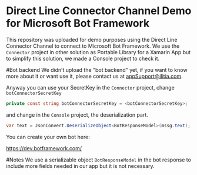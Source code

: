 # Direct Line Connector Channel Demo for Microsoft Bot Framework

This repository was uploaded for demo purposes using the Direct Line Connector Channel to connect to Microsoft Bot Framework.
We use the ``Connector`` project in other solution as Portable Library for a Xamarin App but to simplify
this solution, we made a Console project to check it.

#Bot backend
We didn’t upload the "bot backend" yet, if you want to know more about it or want use it, 
please contact us at <appSupport@ilitia.com>.

Anyway you can use your SecretKey in the ``Connector`` project, change ``botConnectorSecretKey``
```c#
private const string botConnectorSecretKey = <botConnectorSecretKey>;
```
and change in the ``Console`` project, the deserialization part.
```c#
var text = JsonConvert.DeserializeObject<BotResponseModel>(mssg.text);
```
You can create your own bot here:

https://dev.botframework.com/

#Notes
We use a serializable object ``BotResponseModel`` in the bot response to include more fields
needed in our app but it is not necessary.


